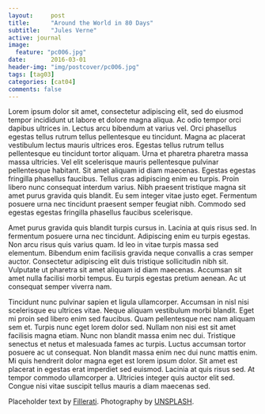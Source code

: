 ```yaml
---
layout:     post
title:      "Around the World in 80 Days"
subtitle:   "Jules Verne"
active: journal
image:
  feature: "pc006.jpg"
date:       2016-03-01 
header-img: "img/postcover/pc006.jpg"
tags: [tag03]
categories: [cat04]
comments: false
---
```


<!-- <p>"You're a sly dog!" said Passepartout, winking at him.</p>

<p>This expression rather disturbed Fix, without his knowing why.  Had the Frenchman guessed his real purpose?  He knew not what to think.  But how could Passepartout have discovered that he was a detective?  Yet, in speaking as he did, the man evidently meant more than he expressed.</p>

<p>Passepartout went still further the next day; he could not hold his tongue.</p>

<p>"Mr. Fix," said he, in a bantering tone, "shall we be so unfortunate as to lose you when we get to Hong Kong?"</p>

<p>"Why," responded Fix, a little embarrassed, "I don't know; perhaps&mdash;"</p>

<p>"Ah, if you would only go on with us!  An agent of the Peninsular Company, you know, can't stop on the way!  You were only going to Bombay, and here you are in China.  America is not far off, and from America to Europe is only a step."</p>

<p>Fix looked intently at his companion, whose countenance was as serene as possible, and laughed with him.  But Passepartout persisted in chaffing him by asking him if he made much by his present occupation.</p>

<p>"Yes, and no," returned Fix; "there is good and bad luck in such things.  But you must understand that I don't travel at my own expense."</p>

<p>"Oh, I am quite sure of that!" cried Passepartout, laughing heartily.</p>

<p>Fix, fairly puzzled, descended to his cabin and gave himself up to his reflections.  He was evidently suspected; somehow or other the Frenchman had found out that he was a detective.  But had he told his master?  What part was he playing in all this: was he an accomplice or not?  Was the game, then, up?  Fix spent several hours turning these things over in his mind, sometimes thinking that all was lost, then persuading himself that Fogg was ignorant of his presence, and then undecided what course it was best to take.</p> -->

<p>Lorem ipsum dolor sit amet, consectetur adipiscing elit, sed do eiusmod tempor incididunt ut labore et dolore magna aliqua. Ac odio tempor orci dapibus ultrices in. Lectus arcu bibendum at varius vel. Orci phasellus egestas tellus rutrum tellus pellentesque eu tincidunt. Magna ac placerat vestibulum lectus mauris ultrices eros. Egestas tellus rutrum tellus pellentesque eu tincidunt tortor aliquam. Urna et pharetra pharetra massa massa ultricies. Vel elit scelerisque mauris pellentesque pulvinar pellentesque habitant. Sit amet aliquam id diam maecenas. Egestas egestas fringilla phasellus faucibus. Tellus cras adipiscing enim eu turpis. Proin libero nunc consequat interdum varius. Nibh praesent tristique magna sit amet purus gravida quis blandit. Eu sem integer vitae justo eget. Fermentum posuere urna nec tincidunt praesent semper feugiat nibh. Commodo sed egestas egestas fringilla phasellus faucibus scelerisque.</p>

<p>Amet purus gravida quis blandit turpis cursus in. Lacinia at quis risus sed. In fermentum posuere urna nec tincidunt. Adipiscing enim eu turpis egestas. Non arcu risus quis varius quam. Id leo in vitae turpis massa sed elementum. Bibendum enim facilisis gravida neque convallis a cras semper auctor. Consectetur adipiscing elit duis tristique sollicitudin nibh sit. Vulputate ut pharetra sit amet aliquam id diam maecenas. Accumsan sit amet nulla facilisi morbi tempus. Eu turpis egestas pretium aenean. Ac ut consequat semper viverra nam.</p>

<p>Tincidunt nunc pulvinar sapien et ligula ullamcorper. Accumsan in nisl nisi scelerisque eu ultrices vitae. Neque aliquam vestibulum morbi blandit. Eget mi proin sed libero enim sed faucibus. Quam pellentesque nec nam aliquam sem et. Turpis nunc eget lorem dolor sed. Nullam non nisi est sit amet facilisis magna etiam. Nunc non blandit massa enim nec dui. Tristique senectus et netus et malesuada fames ac turpis. Luctus accumsan tortor posuere ac ut consequat. Non blandit massa enim nec dui nunc mattis enim. Mi quis hendrerit dolor magna eget est lorem ipsum dolor. Sit amet est placerat in egestas erat imperdiet sed euismod. Lacinia at quis risus sed. At tempor commodo ullamcorper a. Ultricies integer quis auctor elit sed. Congue nisi vitae suscipit tellus mauris a diam maecenas sed.</p>

<p>Placeholder text by <a href="http://www.fillerati.com/">Fillerati</a>. Photography by <a href="https://unsplash.com">UNSPLASH</a>.</p>